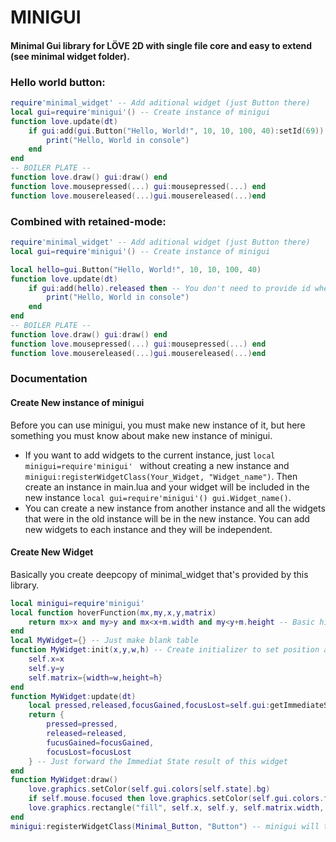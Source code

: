 # MINIGUI
#### Minimal Gui library for LÖVE 2D with single file core and easy to extend (see minimal widget folder).

### Hello world button:
```lua
require'minimal_widget' -- Add aditional widget (just Button there)
local gui=require'minigui'() -- Create instance of minigui
function love.update(dt)
    if gui:add(gui.Button("Hello, World!", 10, 10, 100, 40):setId(69)).released then -- You must provide id when you are in full immediate mode
        print("Hello, World in console")
    end
end
-- BOILER PLATE --
function love.draw() gui:draw() end
function love.mousepressed(...) gui:mousepressed(...) end
function love.mousereleased(...)gui.mousereleased(...)end
```
### Combined with retained-mode:
```lua
require'minimal_widget' -- Add aditional widget (just Button there)
local gui=require'minigui'() -- Create instance of minigui

local hello=gui.Button("Hello, World!", 10, 10, 100, 40)
function love.update(dt)
    if gui:add(hello).released then -- You don't need to provide id when you are not in full immediate mode
        print("Hello, World in console")
    end
end
-- BOILER PLATE --
function love.draw() gui:draw() end
function love.mousepressed(...) gui:mousepressed(...) end
function love.mousereleased(...)gui.mousereleased(...)end
```
### Documentation
#### Create New instance of minigui
Before you can use minigui, you must make new instance of it, but here something
you must know about make new instance of minigui.
- If you want to add widgets to the current instance, just ```local minigui=require'minigui' ``` without creating a new instance and ```minigui:registerWidgetClass(Your_Widget, "Widget_name")```. Then create an instance in main.lua and your widget will be included in the new instance ```local gui=require'minigui'() gui.Widget_name()```. 
- You can create a new instance from another instance and all the widgets that were in the old instance will be in the new instance. You can add new widgets to each instance and they will be independent.

#### Create New Widget
Basically you create deepcopy of minimal_widget that's provided by this library.
```lua
local minigui=require'minigui'
local function hoverFunction(mx,my,x,y,matrix)
    return mx>x and my>y and mx<x+m.width and my<y+m.height -- Basic hitbox function
end
local MyWidget={} -- Just make blank table
function MyWidget:init(x,y,w,h) -- Create initializer to set position and matrix
    self.x=x
    self.y=y
    self.matrix={width=w,height=h}
end
function MyWidget:update(dt)
    local pressed,released,focusGained,focusLost=self.gui:getImmediateState(self, hoverFunction)
    return {
        pressed=pressed,
        released=released,
        fucusGained=focusGained,
        focusLost=focusLost
    } -- Just forward the Immediat State result of this widget
end
function MyWidget:draw()
    love.graphics.setColor(self.gui.colors[self.state].bg)
    if self.mouse.focused then love.graphics.setColor(self.gui.colors.focus.bg) end
    love.graphics.rectangle("fill", self.x, self.y, self.matrix.width, self.matrix.height)
end
minigui:registerWidgetClass(Minimal_Button, "Button") -- minigui will take care of the rest.
```
